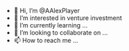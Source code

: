 - 👋 Hi, I’m @AAlexPlayer
- 👀 I’m interested in venture investment
- 🌱 I’m currently learning ...
- 💞️ I’m looking to collaborate on ...
- 📫 How to reach me ...

<!---
AAlexPlayer/AAlexPlayer is a ✨ special ✨ repository because its `README.md` (this file) appears on your GitHub profile.
You can click the Preview link to take a look at your changes.
--->
